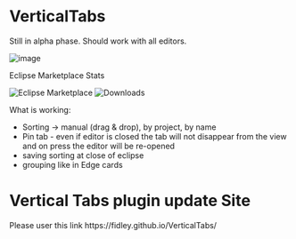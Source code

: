# VerticalTabs

Still in alpha phase. Should work with all editors.

![image](https://github.com/fidley/VerticalTabs/assets/7912195/7340d070-fb69-402e-9019-4780b584b14b)

Eclipse Marketplace Stats

![Eclipse Marketplace](https://img.shields.io/eclipse-marketplace/favorites/vertical-tabs)
![Downloads](https://img.shields.io/eclipse-marketplace/dt/vertical-tabs)

What is working:
- Sorting -> manual (drag & drop), by project, by name
- Pin tab - even if editor is closed the tab will not disappear from the view and on press the editor will be re-opened
- saving sorting at close of eclipse
- grouping like in Edge cards


<h1>Vertical Tabs plugin update Site</h1>
<p>Please user this link https://fidley.github.io/VerticalTabs/</p>

